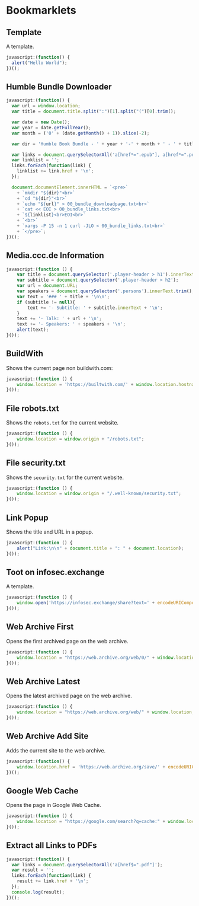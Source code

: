 # Bookmarklets

## Template

A template.

```js
javascript:(function() {
  alert("Hello World");
})();
```

## Humble Bundle Downloader

```js
javascript:(function() {
  var url = window.location;
  var title = document.title.split(":")[1].split("(")[0].trim();

  var date = new Date();
  var year = date.getFullYear();
  var month = ('0' + (date.getMonth() + 1)).slice(-2);

  var dir = 'Humble Book Bundle - ' + year + '-' + month + ' - ' + title;

  var links = document.querySelectorAll('a[href*=".epub"], a[href*=".pdf"], a[href*=".mobi"], a[href*=".torrent"], a[href*=".zip"]');
  var linklist = '';
  links.forEach(function(link) {
    linklist += link.href + '\n';
  });

  document.documentElement.innerHTML = `<pre>`
    + `mkdir "${dir}"<br>`
    + `cd "${dir}"<br>`
    + `echo "${url}" > 00_bundle_downloadpage.txt<br>`
    + `cat << EOI > 00_bundle_links.txt<br>`
    + `${linklist}<br>EOI<br>`
    + `<br>`
    + `xargs -P 15 -n 1 curl -JLO < 00_bundle_links.txt<br>`
    + `</pre>`;
})();
```

## Media.ccc.de Information

```js
javascript:(function () {
    var title = document.querySelector('.player-header > h1').innerText;
    var subtitle = document.querySelector('.player-header > h2');
    var url = document.URL;
    var speakers = document.querySelector('.persons').innerText.trim();
    var text = '### ' + title + '\n\n';
    if (subtitle != null){
        text += '- Subtitle: ' + subtitle.innerText + '\n';
    }
    text += '- Talk: ' + url + '\n';
    text += '- Speakers: ' + speakers + '\n';
    alert(text);
}());
```

## BuildWith

Shows the current page non buildwith.com:

```js
javascript:(function () {
    window.location = 'https://builtwith.com/' + window.location.hostname;
}());
```


## File robots.txt

Shows the `robots.txt` for the current website.

```js
javascript:(function () {
    window.location = window.origin + "/robots.txt";
}());
```

## File security.txt

Shows the `security.txt` for the current website.

```js
javascript:(function () {
    window.location = window.origin + "/.well-known/security.txt";
}());
```

## Link Popup

Shows the title and URL in a popup.

```js
javascript:(function () {
    alert("Link:\n\n" + document.title + ": " + document.location);
}());
```

## Toot on infosec.exchange

A template.

```js
javascript:(function () {
    window.open('https://infosec.exchange/share?text=' + encodeURIComponent(document.title) + ' ' + encodeURIComponent(window.location.href) + encodeURIComponent(window.getSelection().toString() ? '' : '') + encodeURIComponent(window.getSelection().toString()), '_blank', 'width=600,height=600,toolbar=no');
}());
```

## Web Archive First

Opens the first archived page on the web archive.


```js
javascript:(function () {
    window.location = "https://web.archive.org/web/0/" + window.location;
}());
```

## Web Archive Latest

Opens the latest archived page on the web archive.

```js
javascript:(function () {
    window.location = "https://web.archive.org/web/" + window.location;
}());
```

## Web Archive Add Site

Adds the current site to the web archive.

```js
javascript:(function() {
    window.location.href = 'https://web.archive.org/save/' + encodeURIComponent(window.location.href);
})();
```

## Google Web Cache

Opens the page in Google Web Cache.

```js
javascript:(function () {
    window.location = "https://google.com/search?q=cache:" + window.location;
}());
```

## Extract all Links to PDFs

```js
javascript:(function() {
  var links = document.querySelectorAll('a[href$=".pdf"]');
  var result = '';
  links.forEach(function(link) {
    result += link.href + '\n';
  });
  console.log(result);
})();
```
